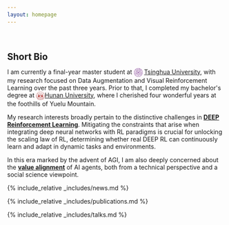 ```yaml
---
layout: homepage
---
```


<h1 id="about-me"></h1>

<h2 style="margin: 60px 0px 10px;">Short Bio</h2>

I am currently a final-year master student at <img src="/assets/Logo/THU.png" alt="THU" width="20" height="20" style="vertical-align: middle;"> [Tsinghua University](https://www.tsinghua.edu.cn/en/), with my research focused on Data Augmentation and Visual Reinforcement Learning over the past three years.
Prior to that, I completed my bachelor's degree at <img src="/assets/Logo/HNU.jpg" alt="THU" width="20" height="20" style="vertical-align: middle;">[Hunan University](http://www-en.hnu.edu.cn/), where I cherished four wonderful years at the foothills of Yuelu Mountain.


My research interests broadly pertain to the distinctive challenges in <strong>[DEEP Reinforcement Learning]()</strong>.
Mitigating the constraints that arise when integrating deep neural networks with RL paradigms is crucial for unlocking the scaling law of RL, determining whether real DEEP RL can continuously learn and adapt in dynamic tasks and environments.

In this era marked by the advent of AGI, I am also deeply concerned about the <strong>[value alignment]()</strong> of AI agents, both from a technical perspective and a social science viewpoint.

{% include_relative _includes/news.md %}

{% include_relative _includes/publications.md %}

{% include_relative _includes/talks.md %}
